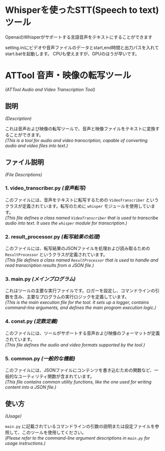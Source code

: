 # Whisperを使ったSTT(Speech to text)ツール  
OpenaiのWhisperがサポートする言語音声をテキストにすることができます

setting.iniにビデオや音声ファイルのデータとstart,end時間と出力パスを入れてstart.batを起動します。
CPUも使えますが、GPUのほうが早いです。

# ATTool 音声・映像の転写ツール
*(ATTool Audio and Video Transcription Tool)*

## 説明
*(Description)*

これは音声および映像の転写ツールで、音声と映像ファイルをテキストに変換することができます。  
*(This is a tool for audio and video transcription, capable of converting audio and video files into text.)*

## ファイル説明
*(File Descriptions)*

### 1. video_transcriber.py *(音声転写)*
このファイルには、音声をテキストに転写するための `VideoTranscriber` というクラスが定義されています。転写のために `whisper` モジュールを使用しています。  
*(This file defines a class named `VideoTranscriber` that is used to transcribe audio into text. It uses the `whisper` module for transcription.)*

### 2. result_processor.py *(転写結果の処理)*
このファイルには、転写結果のJSONファイルを処理および読み取るための `ResultProcessor` というクラスが定義されています。  
*(This file defines a class named `ResultProcessor` that is used to handle and read transcription results from a JSON file.)*

### 3. main.py *(メインプログラム)*
これはツールの主要な実行ファイルです。ロガーを設定し、コマンドラインの引数を含み、主要なプログラムの実行ロジックを定義しています。  
*(This is the main execution file for the tool. It sets up a logger, contains command-line arguments, and defines the main program execution logic.)*

### 4. const.py *(定数定義)*
このファイルには、ツールがサポートする音声および映像のフォーマットが定義されています。  
*(This file defines the audio and video formats supported by the tool.)*

### 5. common.py *(一般的な機能)*
このファイルには、JSONファイルにコンテンツを書き込むための関数など、一般的なユーティリティ関数が含まれています。  
*(This file contains common utility functions, like the one used for writing content into a JSON file.)*

## 使い方
*(Usage)*

`main.py` に記載されているコマンドラインの引数の説明または設定ファイルを参照して、このツールを使用してください。  
*(Please refer to the command-line argument descriptions in `main.py` for usage instructions.)*
